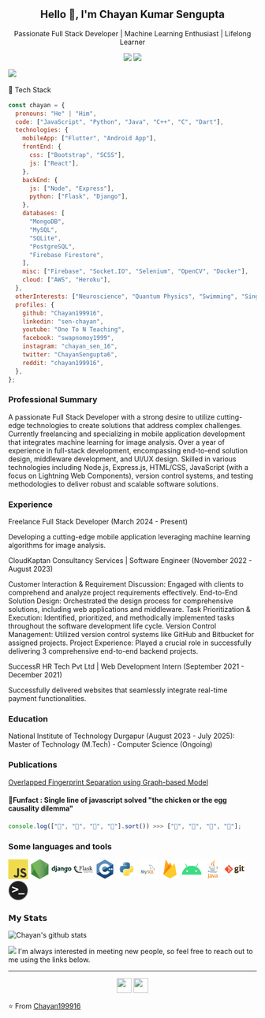 <h2 align="center">Hello 👋, I'm Chayan Kumar Sengupta</h2>
<p align="center">
  Passionate Full Stack Developer | Machine Learning Enthusiast | Lifelong Learner
</p>
<p align="center">
  <a href="https://www.linkedin.com/in/sen-chayan"><img src="https://img.shields.io/badge/-chayan-blue?style=flat-square&logo=Linkedin&logoColor=white&link=https://www.linkedin.com/in/sen-chayan"></a>
  <a href="https://github.com/Chayan199916"><img src="https://img.shields.io/github/followers/Chayan199916?label=Follow&style=social"></a>
</p>
<img src="https://media.giphy.com/media/VgCDAzcKvsR6OM0uWg/giphy.gif" width="50">

🧰 Tech Stack

```javascript
const chayan = {
  pronouns: "He" | "Him",
  code: ["JavaScript", "Python", "Java", "C++", "C", "Dart"],
  technologies: {
    mobileApp: ["Flutter", "Android App"],
    frontEnd: {
      css: ["Bootstrap", "SCSS"],
      js: ["React"],
    },
    backEnd: {
      js: ["Node", "Express"],
      python: ["Flask", "Django"],
    },
    databases: [
      "MongoDB",
      "MySQL",
      "SQLite",
      "PostgreSQL",
      "Firebase Firestore",
    ],
    misc: ["Firebase", "Socket.IO", "Selenium", "OpenCV", "Docker"],
    cloud: ["AWS", "Heroku"],
  },
  otherInterests: ["Neuroscience", "Quantum Physics", "Swimming", "Singing"],
  profiles: {
    github: "Chayan199916",
    linkedin: "sen-chayan",
    youtube: "One To N Teaching",
    facebook: "swapnomoy1999",
    instagram: "chayan_sen_16",
    twitter: "ChayanSengupta6",
    reddit: "chayan199916",
  },
};
```

### Professional Summary

A passionate Full Stack Developer with a strong desire to utilize cutting-edge technologies to create solutions that address complex challenges. Currently freelancing and specializing in mobile application development that integrates machine learning for image analysis. Over a year of experience in full-stack development, encompassing end-to-end solution design, middleware development, and UI/UX design. Skilled in various technologies including Node.js, Express.js, HTML/CSS, JavaScript (with a focus on Lightning Web Components), version control systems, and testing methodologies to deliver robust and scalable software solutions.

### Experience

Freelance Full Stack Developer (March 2024 - Present)

Developing a cutting-edge mobile application leveraging machine learning algorithms for image analysis.

CloudKaptan Consultancy Services | Software Engineer (November 2022 - August 2023)

Customer Interaction & Requirement Discussion: Engaged with clients to comprehend and analyze project requirements effectively.
End-to-End Solution Design: Orchestrated the design process for comprehensive solutions, including web applications and middleware.
Task Prioritization & Execution: Identified, prioritized, and methodically implemented tasks throughout the software development life cycle.
Version Control Management: Utilized version control systems like GitHub and Bitbucket for assigned projects.
Project Experience: Played a crucial role in successfully delivering 3 comprehensive end-to-end backend projects.

SuccessR HR Tech Pvt Ltd | Web Development Intern (September 2021 - December 2021)

Successfully delivered websites that seamlessly integrate real-time payment functionalities.

### Education

National Institute of Technology Durgapur (August 2023 - July 2025): Master of Technology (M.Tech) - Computer Science (Ongoing)

### Publications

<a href = "https://ieeexplore.ieee.org/document/10028828">Overlapped Fingerprint Separation using Graph-based Model</a>

#### 🌟Funfact : Single line of javascript solved "the chicken or the egg causality dilemma"

```javascript
console.log(["🥚", "🐣", "🐥", "🐔"].sort()) >>> ["🐔", "🐣", "🐥", "🥚"];
```

### Some languages and tools

<code><img height="40" src="https://raw.githubusercontent.com/github/explore/80688e429a7d4ef2fca1e82350fe8e3517d3494d/topics/javascript/javascript.png"></code>
<code><img height="40" src="https://raw.githubusercontent.com/github/explore/80688e429a7d4ef2fca1e82350fe8e3517d3494d/topics/nodejs/nodejs.png"></code>
<code><img height="40" src="https://raw.githubusercontent.com/github/explore/80688e429a7d4ef2fca1e82350fe8e3517d3494d/topics/django/django.png"></code>
<code><img height="40" src="https://raw.githubusercontent.com/github/explore/80688e429a7d4ef2fca1e82350fe8e3517d3494d/topics/flask/flask.png"></code>
<code><img height="40" src="https://raw.githubusercontent.com/github/explore/80688e429a7d4ef2fca1e82350fe8e3517d3494d/topics/cpp/cpp.png"></code>
<code><img height="40" src="https://raw.githubusercontent.com/github/explore/80688e429a7d4ef2fca1e82350fe8e3517d3494d/topics/python/python.png"></code>
<code><img height="40" src="https://raw.githubusercontent.com/github/explore/80688e429a7d4ef2fca1e82350fe8e3517d3494d/topics/mysql/mysql.png"></code>
<code><img height="40" src="https://raw.githubusercontent.com/github/explore/80688e429a7d4ef2fca1e82350fe8e3517d3494d/topics/firebase/firebase.png"></code>
<code><img height="40" src="https://raw.githubusercontent.com/github/explore/80688e429a7d4ef2fca1e82350fe8e3517d3494d/topics/android/android.png"></code>
<code><img height="40" src="https://raw.githubusercontent.com/github/explore/80688e429a7d4ef2fca1e82350fe8e3517d3494d/topics/java/java.png"></code>
<code><img height="40" src="https://raw.githubusercontent.com/github/explore/80688e429a7d4ef2fca1e82350fe8e3517d3494d/topics/git/git.png"></code>
<code><img height="40" src="https://raw.githubusercontent.com/github/explore/80688e429a7d4ef2fca1e82350fe8e3517d3494d/topics/terminal/terminal.png"></code>

### 𝗠𝘆 𝗦𝘁𝗮𝘁𝘀

![Chayan's github stats](https://github-readme-stats.vercel.app/api?username=Chayan199916&show_icons=true&hide_border=true&text_color=9f9f9f&bg_color=151515)

<img src="https://media.giphy.com/media/LnQjpWaON8nhr21vNW/giphy.gif" width="60"> 
I'm always interested in meeting new people, so feel free to reach out to me using the links below.

---

<p align="center">
  <a href="mailto:swapnomoy199916@gmail.com"><img src="https://www.svgrepo.com/show/267017/mail-email.svg" height="30" width="30" /></a>
  <a href="https://www.linkedin.com/in/sen-chayan/"><img src="https://cdn.jsdelivr.net/npm/simple-icons@3.0.1/icons/linkedin.svg" height="30" width="30" /></a>
</p>

⭐️ From [Chayan199916](https://github.com/[Chayan199916])
